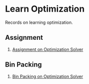 # Learn Optimization

Records on learning optimization.

## Assignment

1. [Assignment on Optimization Solver](https://github.com/Gxs16/Learn-Optimization/tree/master/Assignment/Assignment%20on%20Optimization%20Solver)

## Bin Packing

1. [Bin Packing on Optimization Solver](https://github.com/Gxs16/Learn-Optimization/tree/master/Bin%20Packing/Bin%20Packing%20on%20Optimization%20Solver)
